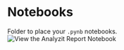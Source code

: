 # Notebooks

Folder to place your `.pynb` notebooks.
<br>
![View the Analyzit Report Notebook](https://nbviewer.org/github/gdryf/analyzit/blob/main/package/notebooks/analyzit_report.ipynb)
